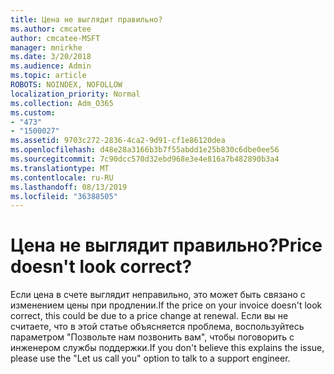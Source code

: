 ```yaml
---
title: Цена не выглядит правильно?
ms.author: cmcatee
author: cmcatee-MSFT
manager: mnirkhe
ms.date: 3/20/2018
ms.audience: Admin
ms.topic: article
ROBOTS: NOINDEX, NOFOLLOW
localization_priority: Normal
ms.collection: Adm_O365
ms.custom:
- "473"
- "1500027"
ms.assetid: 9703c272-2836-4ca2-9d91-cf1e86120dea
ms.openlocfilehash: d48e28a3166b3b7f55abdd1e25b830c6dbe0ee56
ms.sourcegitcommit: 7c90dcc570d32ebd968e3e4e816a7b482890b3a4
ms.translationtype: MT
ms.contentlocale: ru-RU
ms.lasthandoff: 08/13/2019
ms.locfileid: "36388505"
---
```

# <a name="price-doesnt-look-correct"></a><span data-ttu-id="9c477-102">Цена не выглядит правильно?</span><span class="sxs-lookup"><span data-stu-id="9c477-102">Price doesn't look correct?</span></span>

<span data-ttu-id="9c477-103">Если цена в счете выглядит неправильно, это может быть связано с изменением цены при продлении.</span><span class="sxs-lookup"><span data-stu-id="9c477-103">If the price on your invoice doesn't look correct, this could be due to a price change at renewal.</span></span> <span data-ttu-id="9c477-104">Если вы не считаете, что в этой статье объясняется проблема, воспользуйтесь параметром "Позвольте нам позвонить вам", чтобы поговорить с инженером службы поддержки.</span><span class="sxs-lookup"><span data-stu-id="9c477-104">If you don't believe this explains the issue, please use the "Let us call you" option to talk to a support engineer.</span></span>